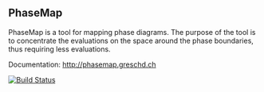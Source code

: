 ## PhaseMap

PhaseMap is a tool for mapping phase diagrams. The purpose of the tool is to concentrate the evaluations on the space around the phase boundaries, thus requiring less evaluations.

Documentation: http://phasemap.greschd.ch

[![Build Status](https://travis-ci.org/greschd/PhaseMap.svg)](https://travis-ci.org/greschd/PhaseMap)

